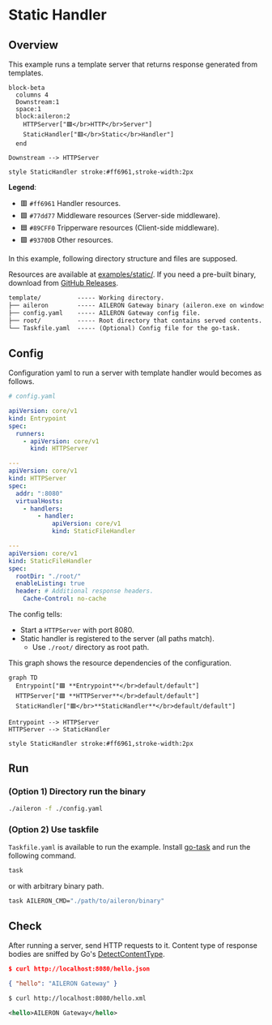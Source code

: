 # Static Handler

## Overview

This example runs a template server that returns response generated from templates.

```mermaid
block-beta
  columns 4
  Downstream:1
  space:1
  block:aileron:2
    HTTPServer["🟪</br>HTTP</br>Server"]
    StaticHandler["🟥</br>Static</br>Handler"]
  end

Downstream --> HTTPServer

style StaticHandler stroke:#ff6961,stroke-width:2px
```

**Legend**:

- 🟥 `#ff6961` Handler resources.
- 🟩 `#77dd77` Middleware resources (Server-side middleware).
- 🟦 `#89CFF0` Tripperware resources (Client-side middleware).
- 🟪 `#9370DB` Other resources.

In this example, following directory structure and files are supposed.

Resources are available at [examples/static/](https://github.com/aileron-gateway/aileron-gateway/tree/main/examples/static).
If you need a pre-built binary, download from [GitHub Releases](https://github.com/aileron-gateway/aileron-gateway/releases).

```txt
template/          ----- Working directory.
├── aileron        ----- AILERON Gateway binary (aileron.exe on windows).
├── config.yaml    ----- AILERON Gateway config file.
├── root/          ----- Root directory that contains served contents.
└── Taskfile.yaml  ----- (Optional) Config file for the go-task.
```

## Config

Configuration yaml to run a server with template handler would becomes as follows.

```yaml
# config.yaml

apiVersion: core/v1
kind: Entrypoint
spec:
  runners:
    - apiVersion: core/v1
      kind: HTTPServer

---
apiVersion: core/v1
kind: HTTPServer
spec:
  addr: ":8080"
  virtualHosts:
    - handlers:
        - handler:
            apiVersion: core/v1
            kind: StaticFileHandler

---
apiVersion: core/v1
kind: StaticFileHandler
spec:
  rootDir: "./root/"
  enableListing: true
  header: # Additional response headers.
    Cache-Control: no-cache
```

The config tells:

- Start a `HTTPServer` with port 8080.
- Static handler is registered to the server (all paths match).
  - Use `./root/` directory as root path.

This graph shows the resource dependencies of the configuration.

```mermaid
graph TD
  Entrypoint["🟪 **Entrypoint**</br>default/default"]
  HTTPServer["🟪 **HTTPServer**</br>default/default"]
  StaticHandler["🟥</br>**StaticHandler**</br>default/default"]

Entrypoint --> HTTPServer
HTTPServer --> StaticHandler

style StaticHandler stroke:#ff6961,stroke-width:2px
```

## Run

### (Option 1) Directory run the binary

```bash
./aileron -f ./config.yaml
```

### (Option 2) Use taskfile

`Taskfile.yaml` is available to run the example.
Install [go-task](https://taskfile.dev/) and run the following command.

```bash
task
```

or with arbitrary binary path.

```bash
task AILERON_CMD="./path/to/aileron/binary"
```

## Check

After running a server, send HTTP requests to it.
Content type of response bodies are sniffed by Go's [DetectContentType](https://pkg.go.dev/net/http#DetectContentType).

```json
$ curl http://localhost:8080/hello.json

{ "hello": "AILERON Gateway" }
```

```xml
$ curl http://localhost:8080/hello.xml

<hello>AILERON Gateway</hello>
```
